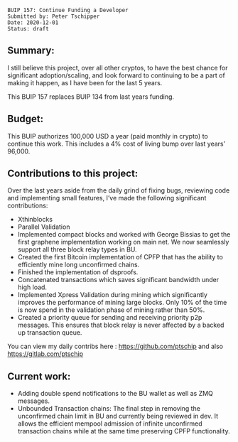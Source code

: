     BUIP 157: Continue Funding a Developer
    Submitted by: Peter Tschipper
    Date: 2020-12-01
    Status: draft

## Summary:

I still believe this project, over all other cryptos, to have the best chance for significant adoption/scaling, and look forward to continuing to be a part of making it happen, as I have been for the last 5 years.

This BUIP 157 replaces BUIP 134 from last years funding.

## Budget:

This BUIP authorizes 100,000 USD a year (paid monthly in crypto) to continue this work. This includes a 4% cost of living bump over last years’ 96,000.


## Contributions to this project:

Over the last years aside from the daily grind of fixing bugs, reviewing code and implementing small features, I’ve made the following significant contributions:

- Xthinblocks
- Parallel Validation
- Implemented compact blocks and worked with George Bissias to get the first graphene implementation working on main net. We now seamlessly support all three block relay types in BU.
- Created the first Bitcoin implementation of CPFP that has the ability to efficiently mine long unconfirmed chains.
- Finished the implementation of dsproofs.
- Concatenated transactions which saves significant bandwidth under high load.
- Implemented Xpress Validation during mining which significantly improves the performance of mining large blocks. Only 10% of the time is now spend in the validation phase of mining rather than 50%.
- Created a priority queue for sending and receiving priority p2p messages. This ensures that block relay is never affected by a backed up transaction queue.

You can view my daily contribs here : https://github.com/ptschip and also https://gitlab.com/ptschip

## Current work:

- Adding double spend notifications to the BU wallet as well as ZMQ messages.
- Unbounded Transaction chains: The final step in removing the unconfirmed chain limit in BU and currently being reviewed in dev. It allows the efficient mempool admission of infinite unconfirmed transaction chains while at the same time preserving CPFP functionality.

